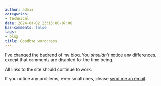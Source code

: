 ```yaml
---
author: admin
categories:
- Technical
date: 2024-08-02 23:15:00-07:00
has-comments: false
tags:
- blog
title: Goodbye wordpress
---
```

I've changed the backend of my blog. You *shouldn't* notice any differences, except that comments are disabled for the time being. 

All links to the site should continue to work.

If you notice any problems, even small ones, please [send me an email](mailto:za3k@za3k.com).
